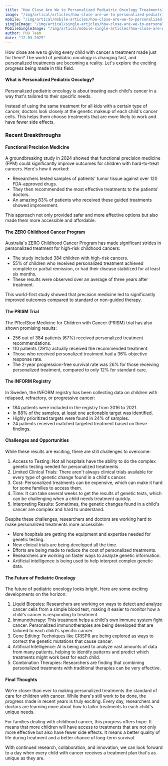 ```yaml
---
title: "How Close Are We to Personalized Pediatric Oncology Treatments?"
image: "/img/artical/articles/how-close-are-we-to-personalized-pediatric-oncology-treatments.png"
mobile: "/img/artical/mobile-articles/how-close-are-we-to-personalized-pediatric-oncology-treatments.png"
singleImage: "/img/artical/single-articles/how-close-are-we-to-personalized-pediatric-oncology-treatments.png"
MobileSingleImage: "/img/artical/mobile-single-articles/how-close-are-we-to-personalized-pediatric-oncology-treatments.png"
author: PHO Team
date: "12-03-2025"
---
```


How close are we to giving every child with cancer a treatment made just for them? The world of pediatric oncology is changing fast, and personalized treatments are becoming a reality. Let's explore the exciting progress being made in this field.

#### What is Personalized Pediatric Oncology?

Personalized pediatric oncology is about treating each child's cancer in a way that's tailored to their specific needs. 

Instead of using the same treatment for all kids with a certain type of cancer, doctors look closely at the genetic makeup of each child's cancer cells. This helps them choose treatments that are more likely to work and have fewer side effects.

### Recent Breakthroughs

#### Functional Precision Medicine

A groundbreaking study in 2024 showed that functional precision medicine (FPM) could significantly improve outcomes for children with hard-to-treat cancers. Here's how it worked:

- Researchers tested samples of patients' tumor tissue against over 120 FDA-approved drugs.
- They then recommended the most effective treatments to the patients' doctors.
- An amazing 83% of patients who received these guided treatments showed improvement.

This approach not only provided safer and more effective options but also made them more accessible and affordable.

#### The ZERO Childhood Cancer Program

Australia's ZERO Childhood Cancer Program has made significant strides in personalized treatment for high-risk childhood cancers:

- The study included 384 children with high-risk cancers.
- 55% of children who received personalized treatment achieved complete or partial remission, or had their disease stabilized for at least six months.
- These results were observed over an average of three years after treatment.

This world-first study showed that precision medicine led to significantly improved outcomes compared to standard or non-guided therapy.

#### The PRISM Trial

The PRecISion Medicine for Children with Cancer (PRISM) trial has also shown promising results:

- 256 out of 384 patients (67%) received personalized treatment recommendations.
- 110 patients (29%) actually received the recommended treatment.
- Those who received personalized treatment had a 36% objective response rate.
- The 2-year progression-free survival rate was 26% for those receiving personalized treatment, compared to only 12% for standard care.

#### The INFORM Registry

In Sweden, the INFORM registry has been collecting data on children with relapsed, refractory, or progressive cancer:

- 184 patients were included in the registry from 2016 to 2021.
- In 88% of the samples, at least one actionable target was identified.
- Highly prioritized targets were found in 24% of samples.
- 24 patients received matched targeted treatment based on these findings.

#### Challenges and Opportunities

While these results are exciting, there are still challenges to overcome:

1. Access to Testing: Not all hospitals have the ability to do the complex genetic testing needed for personalized treatments.
2. Limited Clinical Trials: There aren't always clinical trials available for every type of genetic change found in a child's cancer.
3. Cost: Personalized treatments can be expensive, which can make it hard for some families to access them.
4. Time: It can take several weeks to get the results of genetic tests, which can be challenging when a child needs treatment quickly.
5. Interpreting Results: Sometimes, the genetic changes found in a child's cancer are complex and hard to understand.

Despite these challenges, researchers and doctors are working hard to make personalized treatments more accessible:

- More hospitals are getting the equipment and expertise needed for genetic testing.
- New clinical trials are being developed all the time.
- Efforts are being made to reduce the cost of personalized treatments.
- Researchers are working on faster ways to analyze genetic information.
- Artificial intelligence is being used to help interpret complex genetic data.

#### The Future of Pediatric Oncology

The future of pediatric oncology looks bright. Here are some exciting developments on the horizon:

1. Liquid Biopsies: Researchers are working on ways to detect and analyze cancer cells from a simple blood test, making it easier to monitor how a child's cancer is responding to treatment.
2. Immunotherapy: This treatment helps a child's own immune system fight cancer. Personalized immunotherapies are being developed that are tailored to each child's specific cancer.
3. Gene Editing: Techniques like CRISPR are being explored as ways to correct the genetic mutations that cause cancer.
4. Artificial Intelligence: AI is being used to analyze vast amounts of data from many patients, helping to identify patterns and predict which treatments might work best for each child.
5. Combination Therapies: Researchers are finding that combining personalized treatments with traditional therapies can be very effective.

#### Final Thoughts 

We're closer than ever to making personalized treatments the standard of care for children with cancer. While there's still work to be done, the progress made in recent years is truly exciting. Every day, researchers and doctors are learning more about how to tailor treatments to each child's unique needs.

For families dealing with childhood cancer, this progress offers hope. It means that more children will have access to treatments that are not only more effective but also have fewer side effects. It means a better quality of life during treatment and a better chance of long-term survival.

With continued research, collaboration, and innovation, we can look forward to a day when every child with cancer receives a treatment plan that's as unique as they are.

